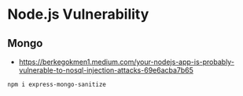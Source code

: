 # Node.js Vulnerability

## Mongo

* <https://berkegokmen1.medium.com/your-nodejs-app-is-probably-vulnerable-to-nosql-injection-attacks-69e6acba7b65>

```shell
npm i express-mongo-sanitize
```
